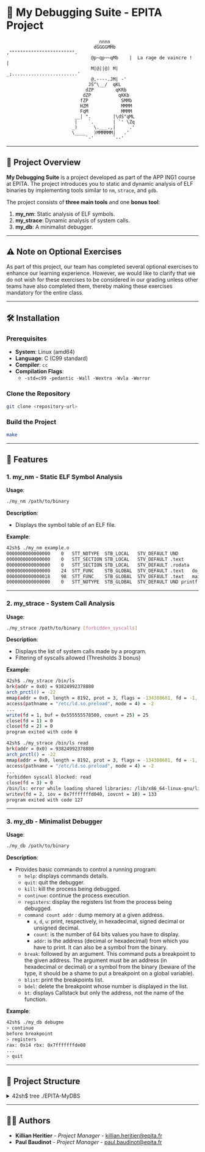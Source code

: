 # 🚀 My Debugging Suite - EPITA Project
```
                                 _nnnn_                      
                                dGGGGMMb     ,"""""""""""""""""""""""".
                               @p~qp~~qMb    |  La rage de vaincre !  |
                               M|@||@) M|   _;........................'
                               @,----.JM| -'
                              JS^\__/  qKL
                             dZP        qKRb
                            dZP          qKKb
                           fZP            SMMb
                           HZM            MMMM
                           FqM            MMMM
                         __| ".        |\dS"qML
                         |    `.       | `' \Zq
                        _)      \.___.,|     .'
                        \____   )MMMMMM|   .'
                             `-'       `--'
```

---

## 📖 Project Overview

**My Debugging Suite** is a project developed as part of the APP ING1 course at EPITA. The project introduces you to static and dynamic analysis of ELF binaries by implementing tools similar to `nm`, `strace`, and `gdb`.

The project consists of **three main tools** and one **bonus tool**:
1. **my_nm**: Static analysis of ELF symbols.
2. **my_strace**: Dynamic analysis of system calls.
3. **my_db**: A minimalist debugger.

---

## ⚠️  Note on Optional Exercises

As part of this project, our team has completed several optional exercises to enhance our learning experience. However, we would like to clarify that we do not wish for these exercises to be considered in our grading unless other teams have also completed them, thereby making these exercises mandatory for the entire class.

---

## 🛠️ Installation

### Prerequisites

- **System**: Linux (amd64)
- **Language**: C (C99 standard)
- **Compiler**: `cc`
- **Compilation Flags**:
    - `-std=c99 -pedantic -Wall -Wextra -Wvla -Werror`

### Clone the Repository

```bash
git clone <repository-url>
```

### Build the Project

```bash
make
```

---

## 🚀 Features

### 1. **my_nm** - Static ELF Symbol Analysis
**Usage**:
```bash
./my_nm /path/to/binary
```
**Description**:
- Displays the symbol table of an ELF file.

**Example**:
```bash
42sh$ ./my_nm example.o
0000000000000000	0	STT_NOTYPE	STB_LOCAL	STV_DEFAULT	UND
0000000000000000	0	STT_SECTION	STB_LOCAL	STV_DEFAULT	.text
0000000000000000	0	STT_SECTION	STB_LOCAL	STV_DEFAULT	.rodata
0000000000000000	24	STT_FUNC	STB_GLOBAL	STV_DEFAULT	.text	do_calc
0000000000000018	98	STT_FUNC	STB_GLOBAL	STV_DEFAULT	.text	main
0000000000000000	0	STT_NOTYPE	STB_GLOBAL	STV_DEFAULT	UND	printf
```

---

### 2. **my_strace** - System Call Analysis
**Usage**:
```bash
./my_strace /path/to/binary [forbidden_syscalls]
```
**Description**:
- Displays the list of system calls made by a program.
- Filtering of syscalls allowed (Thresholds 3 bonus)

**Example**:
```bash
42sh$ ./my_strace /bin/ls
brk(addr = 0x0) = 93824992378880
arch_prctl() = -22
mmap(addr = 0x0, length = 8192, prot = 3, flags = -134308681, fd = -1, offset = 0) = 140737353854976
access(pathname = "/etc/ld.so.preload", mode = 4) = -2
...
write(fd = 1, buf = 0x555555578500, count = 25) = 25
close(fd = 1) = 0
close(fd = 2) = 0
program exited with code 0
```
```bash
42sh$ ./my_strace /bin/ls read
brk(addr = 0x0) = 93824992378880
arch_prctl() = -22
mmap(addr = 0x0, length = 8192, prot = 3, flags = -134308681, fd = -1, offset = 0) = 140737353854976
access(pathname = "/etc/ld.so.preload", mode = 4) = -2
...
forbidden syscall blocked: read
close(fd = 3) = 0
/bin/ls: error while loading shared libraries: /lib/x86_64-linux-gnu/libselinux.so.1: cannot read file data: Operation not permitted
writev(fd = 2, iov = 0x7fffffffd040, iovcnt = 10) = 133
program exited with code 127
```

---

### 3. **my_db** - Minimalist Debugger
**Usage**:
```bash
./my_db /path/to/binary
```
**Description**:
- Provides basic commands to control a running program:
    - `help`: displays commands details.
    - `quit`: quit the debugger.
    - `kill`: kill the process being debugged.
    - `continue`: continue the process execution.
    - `registers`: display the registers list from the process being debugged.
    - `command count addr` : dump memory at a given address.
      - `x`, `d`, `u`: print, respectively, in hexadecimal, signed decimal or unsigned decimal.
      - `count`: is the number of 64 bits values you have to display.
      - `addr`: is the address (decimal or hexadecimal) from which you have to print. It can also be a symbol from the binary.
    - `break`: followed by an argument. This command puts a breakpoint to the given address. The argument must be an address (in hexadecimal or decimal) or a symbol from the binary (beware of the type, it should be a shame to put a breakpoint on a global variable).
    - `blist`: print the breakpoints list.
    - `bdel`: delete the breakpoint whose number is displayed in the list.
    - `bt`: displays Callstack but only the address, not the name of the function.

**Example**:
```bash
42sh$ ./my_db debugme
> continue
before breakpoint
> registers
rax: 0x14 rbx: 0x7fffffffde08
...
> quit
```

---

## 📂 Project Structure
<details>
<summary>42sh$ tree ./EPITA-MyDBS</summary>

```bash
mydbs/
├── my_db/
│   ├── Makefile
│   └── src/
│       ├── my_db.c
│       ├── my_db.h
│       ├── commands.c
│       ├── commands.h
│       ├── utils.c
│       └── utils.h
├── my_nm/
│   ├── Makefile
│   └── src/
│       ├── my_nm.c
│       └── my_nm.h
├── my_strace/
│   ├── Makefile
│   └── src/
│       ├── my_strace.c
│       ├── my_strace.h
│       ├── utils.c
│       └── utils.h
├── README.md
└── TODO.md
```
</details>

---

## 👨‍💻 Authors

- **Killian Heritier** - *Project Manager* - [killian.heritier@epita.fr](mailto:killian.heritier@epita.fr)
- **Paul Baudinot** - *Project Manager* - [paul.baudinot@epita.fr](mailto:paul.baudinot@epita.fr)

